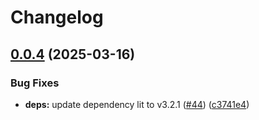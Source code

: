 # Changelog

## [0.0.4](https://github.com/greatislander/pressbooks-reorderable-multiselect/compare/v0.0.3...v0.0.4) (2025-03-16)


### Bug Fixes

* **deps:** update dependency lit to v3.2.1 ([#44](https://github.com/greatislander/pressbooks-reorderable-multiselect/issues/44)) ([c3741e4](https://github.com/greatislander/pressbooks-reorderable-multiselect/commit/c3741e4a52d11b20274829a83b27b0b795e32f7b))
